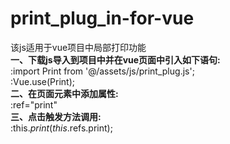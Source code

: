 # print_plug_in-for-vue
该js适用于vue项目中局部打印功能  
**一、下载js导入到项目中并在vue页面中引入如下语句:**  
:import Print from '@/assets/js/print_plug.js';  
:Vue.use(Print);  
**二、在页面元素中添加属性:**  
:ref="print"  
**三、点击触发方法调用:**  
:this.$print(this.$refs.print);  
